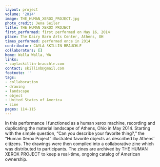 ```yaml
---
layout: project
volume: '2014'
image: THE_HUMAN_XEROX_PROJECT.jpg
photo_credit: Jena Seiler
title: THE HUMAN XEROX PROJECT
first_performed: first performed on May 16, 2014
place: The Dairy Barn Arts Center, Athens, OH
times_performed: performed once in 2014
contributor: CAYLA SKILLIN-BRAUCHLE
collaborators: []
home: Walla Walla, WA
links:
- caylaskillin-brauchle.com
contact: skillinb@gmail.com
footnote: ''
tags:
- collaboration
- drawing
- landscape
- object
- United States of America
- zine
pages: 114-115
---
```


In this performance I functioned as a human xerox machine, recording and duplicating the material landscape of Athens, Ohio in May 2014. Starting with the simple question, “Can you describe your favorite thing?,” the “Human Xerox Project” illustrated favorite objects as described by Athens’ citizens. The drawings were then compiled into a collaborative zine which was distributed to participants. The zines are archived by THE HUMAN XEROX PROJECT to keep a real-time, ongoing catalog of American ownership.
